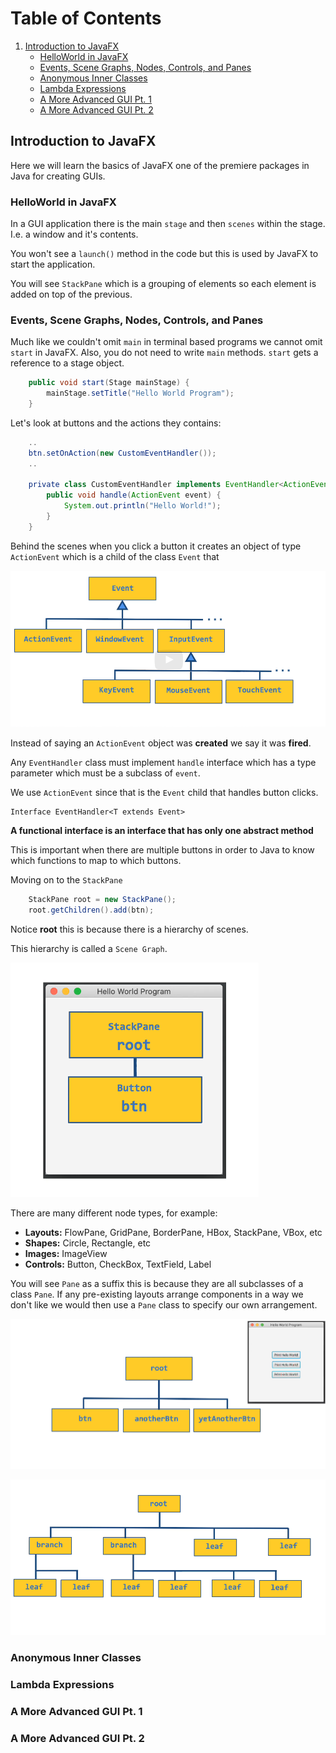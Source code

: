 # Table of Contents
1. [Introduction to JavaFX](#introduction-to-javafx)
    - [HelloWorld in JavaFX](#helloworld-in-javafx)
    - [Events, Scene Graphs, Nodes, Controls, and Panes](#events-scene-graphs-nodes-controls-and-panes)
    - [Anonymous Inner Classes](#anonymous-inner-classes)
    - [Lambda Expressions](#lambda-expressions)
    - [A More Advanced GUI Pt. 1](#a-more-advanced-gui-pt-1)
    - [A More Advanced GUI Pt. 2](#a-more-advanced-gui-pt-2)

## Introduction to JavaFX

Here we will learn the basics of JavaFX one of the premiere packages in Java for creating GUIs.

### HelloWorld in JavaFX

In a GUI application there is the main `stage` and then `scenes` within the stage. I.e. a window and it's contents.

You won't see a `launch()` method in the code but this is used by JavaFX to start the application.

You will see `StackPane` which is a grouping of elements so each element is added on top of the previous.


### Events, Scene Graphs, Nodes, Controls, and Panes

Much like we couldn't omit `main` in terminal based programs we cannot omit `start` in JavaFX. Also, you do not need to write `main` methods. `start` gets a reference to a stage object.

```java
    public void start(Stage mainStage) {
        mainStage.setTitle("Hello World Program");
    }
```

Let's look at buttons and the actions they contains:

```java
    ..
    btn.setOnAction(new CustomEventHandler());
    ..

    private class CustomEventHandler implements EventHandler<ActionEvent> {
        public void handle(ActionEvent event) {
            System.out.println("Hello World!");
        }
    }

```

Behind the scenes when you click a button it creates an object of type `ActionEvent` which is a child of the class `Event` that

![](/images/m10_gui_event_handling.png)

Instead of saying an `ActionEvent` object was **created** we say it was **fired**.

Any `EventHandler` class must implement `handle` interface which has a type parameter which must be a subclass of `event`.

We use `ActionEvent` since that is the `Event` child that handles button clicks.

```
Interface EventHandler<T extends Event>
```

**A functional interface is an interface that has only one abstract method**

This is important when there are multiple buttons in order to Java to know which functions to map to which buttons.

Moving on to the `StackPane` 

```java
    StackPane root = new StackPane();
    root.getChildren().add(btn); 
```

Notice **root** this is because there is a hierarchy of scenes.

This hierarchy is called a `Scene Graph`.

![](/images/m10_gui_scene_graphs.png)

There are many different node types, for example:

* **Layouts:** FlowPane, GridPane, BorderPane, HBox, StackPane, VBox, etc
* **Shapes:** Circle, Rectangle, etc
* **Images:** ImageView
* **Controls:** Button, CheckBox, TextField, Label

You will see `Pane` as a suffix this is because they are all subclasses of a class `Pane`. If any pre-existing layouts arrange components in a way we don't like we would then use a `Pane` class to specify our own arrangement.

![](/images/m10_gui_scene_graphs_extended.png)

![](/images/m10_gui_scene_graphs_extended_further.png)

### Anonymous Inner Classes

### Lambda Expressions

### A More Advanced GUI Pt. 1

### A More Advanced GUI Pt. 2